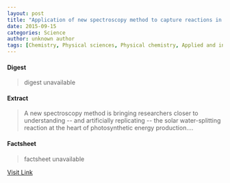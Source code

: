 ```yaml
---
layout: post
title: "Application of new spectroscopy method to capture reactions in photosynthesis"
date: 2015-09-15
categories: Science
author: unknown author
tags: [Chemistry, Physical sciences, Physical chemistry, Applied and interdisciplinary physics, Nature, Chemical substances]
---
```



#### Digest
>digest unavailable

#### Extract
>A new spectroscopy method is bringing researchers closer to understanding -- and artificially replicating -- the solar water-splitting reaction at the heart of photosynthetic energy production....

#### Factsheet
>factsheet unavailable

[Visit Link](http://www.sciencedaily.com/releases/2015/09/150914152720.htm)



